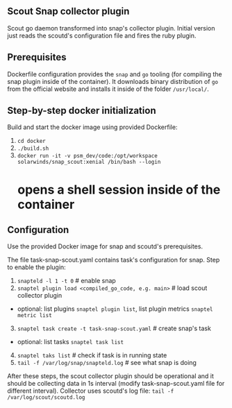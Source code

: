 Scout Snap collector plugin
---------------------------
Scout go daemon transformed into snap's collector plugin. Initial version just reads the scoutd's
configuration file and fires the ruby plugin.

Prerequisites
-------------
Dockerfile configuration provides the `snap` and `go` tooling (for compiling the snap
plugin inside of the container). It downloads binary distribution of `go` from the official website
and installs it inside of the folder `/usr/local/`.

## Step-by-step docker initialization
Build and start the docker image using provided Dockerfile:
1. `cd docker`
2. `./build.sh`
3. `docker run -it -v psm_dev/code:/opt/workspace solarwinds/snap_scout:xenial /bin/bash --login`
   # opens a shell session inside of the container

Configuration
-------------
Use the provided Docker image for snap and scoutd's prerequisites.

The file task-snap-scout.yaml contains task's configuration for snap.
Step to enable the plugin:

1. `snapteld -l 1 -t 0` # enable snap
2. `snaptel plugin load <compiled_go_code, e.g. main>` # load scout collector plugin
  * optional: list plugins `snaptel plugin list`, list plugin metrics `snaptel metric list`
3. `snaptel task create -t task-snap-scout.yaml` # create snap's task
  * optional: list tasks `snaptel task list`
4. `snaptel taks list` # check if task is in running state
4. `tail -f /var/log/snap/snapteld.log` # see what snap is doing

After these steps, the scout collector plugin should be operational and it should be collecting data
in 1s interval (modify task-snap-scout.yaml file for different interval).
Collector uses scoutd's log file: `tail -f /var/log/scout/scoutd.log`
